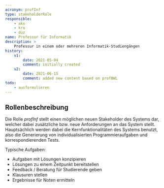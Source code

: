```yaml
---
acronym: profInf
type: stakeholderRole
responsible: 
    - ako
    - kru
    - duz
name: Professor für Informatik
description: >
    Professur in einem oder mehreren Informatik-Studiengängen
history:
    v1:
        date: 2021-05-04
        comment: initially created
    v2:
        date: 2021-06-15
        comment: added new content based on profBWL
todo: 
    - ausformulieren                
---
```


<!-- Rolle ist aktuell extrem weit gefasst und deckt nahezu alle Professorenbereiche ab. Wäre eine Unterteilung in "profProg", "profArch", etc nicht sinnvoll? -->

## Rollenbeschreibung

Die Rolle _profInf_ stellt einen möglichen neuen Stakeholder des Systems dar, welcher dabei zusätzliche bzw. neue Anforderungen an das System stellt.
Hauptsächlich werden dabei die Kernfunktionalitäten des Systems benutzt, also die Generierung von individualisierten Programmieraufgaben und korrespondierenden Tests.


Typische Aufgaben:

* Aufgaben mit Lösungen konzipieren
* Lösungen zu einem Zeitpunkt bereitstellen
* Feedback / Beratung für Studierende geben
* Klausuren stellen
* Ergebnisse für Noten ermitteln
